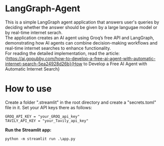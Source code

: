 # LangGraph-Agent
This is a simple LangGraph agent application that answers user's queries by deciding whether the answer should be given by a large langugae model or by real-time internet serach.  
The application creates an AI agent using Groq’s free API and LangGraph, demonstrating how AI agents can combine decision-making workflows and real-time internet searches to enhance functionality.  
For reading the detailed implementation, read the article: {https://ai.gopubby.com/how-to-develop-a-free-ai-agent-with-automatic-internet-search-5ea24928d26b}{How to Develop a Free AI Agent with Automatic Internet Search}
# How to use
Create a folder ".streamlit" in the root directory and create a "secrets.toml" file in it. Set your API keys there as follows:
   ```
   GROQ_API_KEY = "your_GROQ_api_key"
   TAVILY_API_KEY = "your_Tavily_api_key"
   ```

**Run the Streamlit app:**
   ```
   python -m streamlit run .\app.py  
   ```
